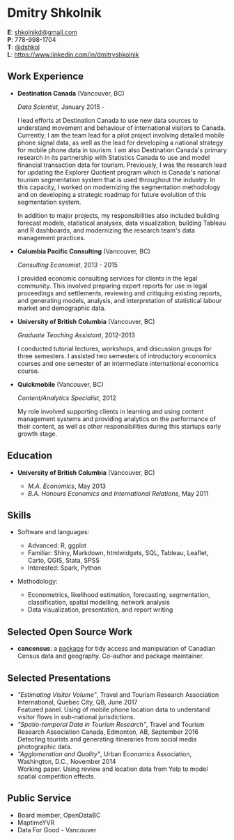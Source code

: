 Dmitry Shkolnik
===============


**E**: shkolnikd@gmail.com  
**P**: 778-998-1704  
**T**: [@dshkol](https://twitter.com/dshkol)  
**L**: https://www.linkedin.com/in/dmitryshkolnik

Work Experience
---------------

*   **Destination Canada** (Vancouver, BC)

    *Data Scientist*, January 2015 - 

    I lead efforts at Destination Canada to use new data sources to understand movement and behaviour of international visitors to Canada.
    Currently, I am the team lead for a pilot project involving detailed mobile phone signal data, as well as the lead for developing a national strategy for mobile phone data in tourism. 
    I am also Destination Canada's primary research in its partnership with Statistics Canada to use and model financial transaction data for tourism. 
    Previously, I was the research lead for updating the Explorer Quotient program which is Canada's national tourism segmentation system that is used throughout the industry.
    In this capacity, I worked on modernizing the segmentation methodology and on developing a strategic roadmap for future evolution of this segmentation system. 
    
    In addition to major projects, my responsibilities also included building forecast models, statistical analyses, data visualization, building Tableau and R dashboards, and modernizing the research team's data management practices. 
    

*   **Columbia Pacific Consulting** (Vancouver, BC)

    *Consulting Economist*, 2013 - 2015

    I provided economic consulting services for clients in the legal community. 
    This involved preparing expert reports for use in legal proceedings and settlements,
    reviewing and critiquing existing reports, and generating models, analysis, and interpretation of statistical labour market and demographic data. 

*   **University of British Columbia** (Vancouver, BC)

    *Graduate Teaching Assistant*, 2012-2013

    I conducted tutorial lectures, workshops, and discussion groups for three semesters. I assisted two semesters of introductory economics courses
    and one semester of an intermediate international economics course. 

*   **Quickmobile** (Vancouver, BC)

    *Content/Analytics Specialist*, 2012

    My role involved supporting clients in learning and using content management systems and providing
    analytics on the performance of their content, as well as other responsibilities during this startups early growth stage. 


Education
---------

*   **University of British Columbia** (Vancouver, BC)

    -   *M.A. Economics*, May 2013
    -   *B.A. Honours Economics and International Relations*, May 2011


Skills
------

* Software and languages:
    -   Advanced: R, ggplot  
    -   Familiar: Shiny, Markdown, htmlwidgets, SQL, Tableau, Leaflet, Carto, QGIS, Stata, SPSS  
    -   Interested: Spark, Python

* Methodology:
    -   Econometrics, likelihood estimation, forecasting, segmentation, classification, spatial modelling, network analysis
    -   Data visualization, presentation, and report writing

Selected Open Source Work
-------------------------

* **cancensus**: a [package](https://github.com/mountainMath/cancensus) for tidy access and manipulation of Canadian Census data and geography. Co-author and package maintainer. 

Selected Presentations
----------------------

* *"Estimating Visitor Volume"*, Travel and Tourism Research Association International, Quebec City, QB, June 2017  
     Featured panel. Using of mobile phone location data to understand visitor flows in sub-national jurisdictions.  
* *"Spatio-temporal Data in Tourism Research"*, Travel and Tourism Research Association Canada, Edmonton, AB, September 2016  
     Detecting tourists and generating itineraries from social media photographic data.  
* *"Agglomeration and Quality"*, Urban Economics Association,  Washington, D.C., November 2014  
     Working paper. Using review and location data from Yelp to model spatial competition effects.  

Public Service
--------------

* Board member, OpenDataBC  
* MaptimeYVR  
* Data For Good - Vancouver  
